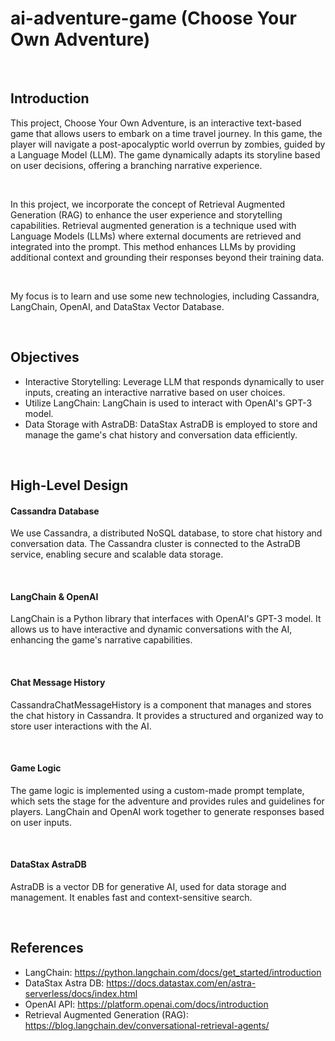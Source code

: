 # ai-adventure-game (Choose Your Own Adventure)

<br>

## Introduction
This project, Choose Your Own Adventure, is an interactive text-based game that allows users to embark on a time travel journey. 
In this game, the player will navigate a post-apocalyptic world overrun by zombies, guided by a Language Model (LLM). 
The game dynamically adapts its storyline based on user decisions, offering a branching narrative experience.

<br>

In this project, we incorporate the concept of Retrieval Augmented Generation (RAG) to enhance the user experience and storytelling capabilities. 
Retrieval augmented generation is a technique used with Language Models (LLMs) where external documents are retrieved and integrated into the prompt. 
This method enhances LLMs by providing additional context and grounding their responses beyond their training data.

<br>

My focus is to learn and use some new technologies, including Cassandra, LangChain, OpenAI, and DataStax Vector Database.

<br>

## Objectives
- Interactive Storytelling: Leverage LLM that responds dynamically to user inputs, creating an interactive narrative based on user choices.
- Utilize LangChain: LangChain is used to interact with OpenAI's GPT-3 model.
- Data Storage with AstraDB: DataStax AstraDB is employed to store and manage the game's chat history and conversation data efficiently.


<br>

## High-Level Design
#### Cassandra Database
We use Cassandra, a distributed NoSQL database, to store chat history and conversation data. 
The Cassandra cluster is connected to the AstraDB service, enabling secure and scalable data storage.

<br>

#### LangChain & OpenAI
LangChain is a Python library that interfaces with OpenAI's GPT-3 model. 
It allows us to have interactive and dynamic conversations with the AI, enhancing the game's narrative capabilities.

<br>

#### Chat Message History
CassandraChatMessageHistory is a component that manages and stores the chat history in Cassandra. 
It provides a structured and organized way to store user interactions with the AI.

<br>

#### Game Logic
The game logic is implemented using a custom-made prompt template, which sets the stage for the adventure and provides rules and guidelines for players. 
LangChain and OpenAI work together to generate responses based on user inputs.

<br>

#### DataStax AstraDB
AstraDB is a vector DB for generative AI, used for data storage and management.
It enables fast and context-sensitive search.

<br>

## References
- LangChain: https://python.langchain.com/docs/get_started/introduction
- DataStax Astra DB: https://docs.datastax.com/en/astra-serverless/docs/index.html
- OpenAI API: https://platform.openai.com/docs/introduction
- Retrieval Augmented Generation (RAG): https://blog.langchain.dev/conversational-retrieval-agents/

